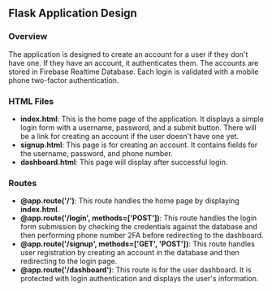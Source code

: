 ## Flask Application Design

### Overview
The application is designed to create an account for a user if they don't have one. If they have an account, it authenticates them. The accounts are stored in Firebase Realtime Database. Each login is validated with a mobile phone two-factor authentication.

### HTML Files

- **index.html**: This is the home page of the application. It displays a simple login form with a username, password, and a submit button. There will be a link for creating an account if the user doesn't have one yet.
- **signup.html**: This page is for creating an account. It contains fields for the username, password, and phone number.
- **dashboard.html**: This page will display after successful login.

### Routes

- **@app.route('/')**: This route handles the home page by displaying **index.html**.
- **@app.route('/login', methods=['POST'])**: This route handles the login form submission by checking the credentials against the database and then performing phone number 2FA before redirecting to the dashboard.
- **@app.route('/signup', methods=['GET', 'POST'])**: This route handles user registration by creating an account in the database and then redirecting to the login page.
- **@app.route('/dashboard')**: This route is for the user dashboard. It is protected with login authentication and displays the user's information.